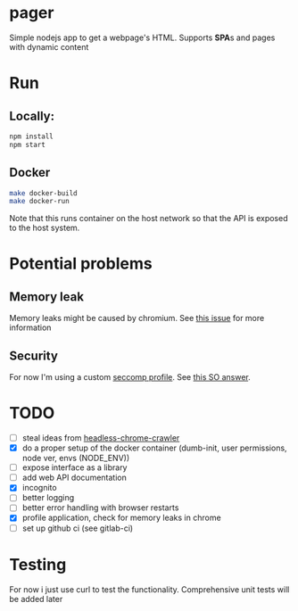 # pager

Simple nodejs app to get a webpage's HTML.
Supports **SPA**s and pages with dynamic content

# Run

## Locally:

```bash
npm install
npm start
```

## Docker

```bash
make docker-build
make docker-run
```

Note that this runs container on the host network so that the API is exposed to the host system.

# Potential problems

## Memory leak

Memory leaks might be caused by chromium.
See [this issue](https://github.com/puppeteer/puppeteer/issues/5893) for more information

## Security

For now I'm using a custom [seccomp profile](https://github.com/Zenika/alpine-chrome#-the-best-with-seccomp).
See [this SO answer](https://security.stackexchange.com/a/227147).

# TODO

- [ ] steal ideas from [headless-chrome-crawler](https://github.com/yujiosaka/headless-chrome-crawler)
- [x] do a proper setup of the docker container (dumb-init, user permissions, node ver, envs (NODE_ENV))
- [ ] expose interface as a library
- [ ] add web API documentation
- [x] incognito
- [ ] better logging
- [ ] better error handling with browser restarts
- [x] profile application, check for memory leaks in chrome
- [ ] set up github ci (see gitlab-ci)

# Testing

For now i just use curl to test the functionality.
Comprehensive unit tests will be added later
